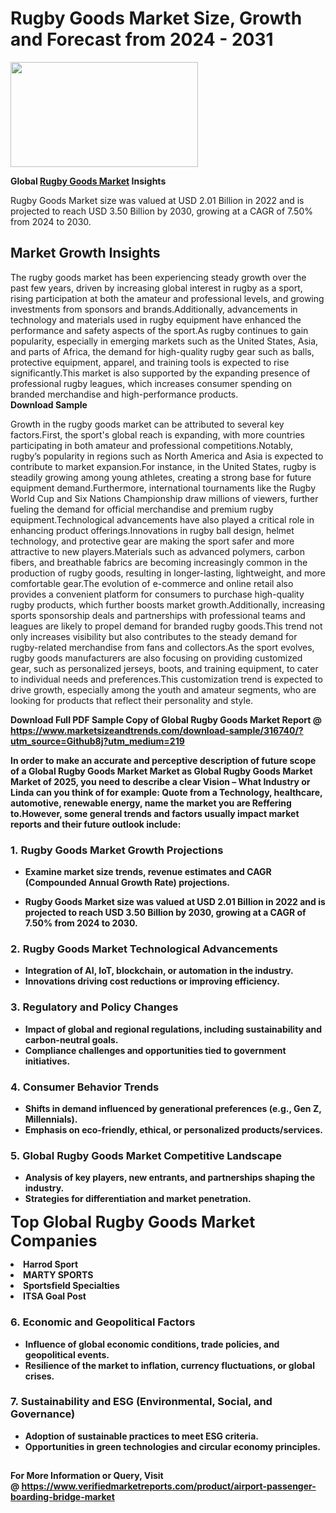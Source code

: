 <H1>Rugby Goods Market Size, Growth and Forecast from 2024 - 2031</H1><img class="aligncenter size-medium wp-image-584254" src="https://thirdeyenews.in/wp-content/uploads/2024/09/Global-Market-Research-300x168.jpeg" alt="" width="300" height="168" /><p><strong>Global&nbsp;<a href="https://www.marketsizeandtrends.com/download-sample/316740/?utm_source=Github8j?utm_medium=219">Rugby Goods Market</a> Insights</strong></p><p>Rugby Goods Market size was valued at USD 2.01 Billion in 2022 and is projected to reach USD 3.50 Billion by 2030, growing at a CAGR of 7.50% from 2024 to 2030.</p><p><h2>Market Growth Insights</h2> <p>The rugby goods market has been experiencing steady growth over the past few years, driven by increasing global interest in rugby as a sport, rising participation at both the amateur and professional levels, and growing investments from sponsors and brands.Additionally, advancements in technology and materials used in rugby equipment have enhanced the performance and safety aspects of the sport.As rugby continues to gain popularity, especially in emerging markets such as the United States, Asia, and parts of Africa, the demand for high-quality rugby gear such as balls, protective equipment, apparel, and training tools is expected to rise significantly.This market is also supported by the expanding presence of professional rugby leagues, which increases consumer spending on branded merchandise and high-performance products.<br><strong>Download Sample</strong></p> <p>Growth in the rugby goods market can be attributed to several key factors.First, the sport's global reach is expanding, with more countries participating in both amateur and professional competitions.Notably, rugby’s popularity in regions such as North America and Asia is expected to contribute to market expansion.For instance, in the United States, rugby is steadily growing among young athletes, creating a strong base for future equipment demand.Furthermore, international tournaments like the Rugby World Cup and Six Nations Championship draw millions of viewers, further fueling the demand for official merchandise and premium rugby equipment.Technological advancements have also played a critical role in enhancing product offerings.Innovations in rugby ball design, helmet technology, and protective gear are making the sport safer and more attractive to new players.Materials such as advanced polymers, carbon fibers, and breathable fabrics are becoming increasingly common in the production of rugby goods, resulting in longer-lasting, lightweight, and more comfortable gear.The evolution of e-commerce and online retail also provides a convenient platform for consumers to purchase high-quality rugby products, which further boosts market growth.Additionally, increasing sports sponsorship deals and partnerships with professional teams and leagues are likely to propel demand for branded rugby goods.This trend not only increases visibility but also contributes to the steady demand for rugby-related merchandise from fans and collectors.As the sport evolves, rugby goods manufacturers are also focusing on providing customized gear, such as personalized jerseys, boots, and training equipment, to cater to individual needs and preferences.This customization trend is expected to drive growth, especially among the youth and amateur segments, who are looking for products that reflect their personality and style.<br><strong></p><p><span class=""><strong>Download Full PDF Sample Copy of Global Rugby Goods Market Report</strong> @ <a href="https://www.marketsizeandtrends.com/download-sample/316740/?utm_source=Github8j?utm_medium=219" target="_blank">https://www.marketsizeandtrends.com/download-sample/316740/?utm_source=Github8j?utm_medium=219</a></span></p><p>In order to make an accurate and perceptive description of future scope of a Global&nbsp;Rugby Goods Market Market as Global&nbsp;Rugby Goods Market Market of 2025, you need to describe a clear Vision &ndash; What Industry or Linda can you think of for example: Quote from a Technology, healthcare, automotive, renewable energy, name the market you are Reffering to.However, some general trends and factors usually impact market reports and their future outlook include:</p><h3>1.&nbsp;<strong>Rugby Goods Market Growth Projections</strong></h3><ul><li>Examine market size trends, revenue estimates and CAGR (Compounded Annual Growth Rate) projections.</li><li><p>Rugby Goods Market size was valued at USD 2.01 Billion in 2022 and is projected to reach USD 3.50 Billion by 2030, growing at a CAGR of 7.50% from 2024 to 2030.</p></li></ul><h3>2.&nbsp;<strong>Rugby Goods Market Technological Advancements</strong></h3><ul><li>Integration of AI, IoT, blockchain, or automation in the industry.</li><li>Innovations driving cost reductions or improving efficiency.</li></ul><h3>3.&nbsp;<strong>Regulatory and Policy Changes</strong></h3><ul><li>Impact of global and regional regulations, including sustainability and carbon-neutral goals.</li><li>Compliance challenges and opportunities tied to government initiatives.</li></ul><h3>4.&nbsp;<strong>Consumer Behavior Trends</strong></h3><ul><li>Shifts in demand influenced by generational preferences (e.g., Gen Z, Millennials).</li><li>Emphasis on eco-friendly, ethical, or personalized products/services.</li></ul><h3>5.&nbsp;<strong>Global Rugby Goods Market Competitive Landscape</strong></h3><ul><li>Analysis of key players, new entrants, and partnerships shaping the industry.</li><li>Strategies for differentiation and market penetration.</li></ul><p data-pm-slice="1 1 []"><span style="color: inherit; font-family: inherit; font-size: 25px;">Top Global Rugby Goods Market Companies</span></p><div class="" data-test-id=""><p><li>Harrod Sport</li><li> MARTY SPORTS</li><li> Sportsfield Specialties</li><li> ITSA Goal Post</li></p></div><h3>6.&nbsp;<strong>Economic and Geopolitical Factors</strong></h3><ul><li>Influence of global economic conditions, trade policies, and geopolitical events.</li><li>Resilience of the market to inflation, currency fluctuations, or global crises.</li></ul><h3>7.&nbsp;<strong>Sustainability and ESG (Environmental, Social, and Governance)</strong></h3><ul><li>Adoption of sustainable practices to meet ESG criteria.</li><li>Opportunities in green technologies and circular economy principles.</li></ul><h2><strong style="font-size: 14px;">For More Information or Query, Visit @&nbsp;</strong><a style="background-color: #ffffff; font-size: 14px;" href="https://www.marketsizeandtrends.com/report/rugby-goods-market/" target="_blank">https://www.verifiedmarketreports.com/product/airport-passenger-boarding-bridge-market</a></h2>